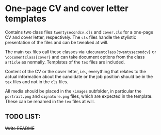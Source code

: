 # One-page CV and cover letter templates

Contains two class files `twentysecondcv.cls` and `cover.cls` for a one-page CV
and cover letter, respectively.
The `cls` files  handle the stylistic presentation of the files and can be
tweaked at will.

The main `tex` files call these classes via `\documentclass{twentysecondcv}` or
`\documentclass{cover}` and can take document options from the class `article`
as normally. Templates of the `tex` files are included.

Content of the CV or the cover letter, i.e., everything that relates to the 
actual information about the candidate or the job position should be in the
`tex` files and not in the `cls` files.

All media should be placed in the `\images` subfolder, in particular the 
`portrait.png` and `signature.png` files, which are expected in the template.
These can be renamed in the `tex` files at will.

## TODO LIST:
~~Write README~~